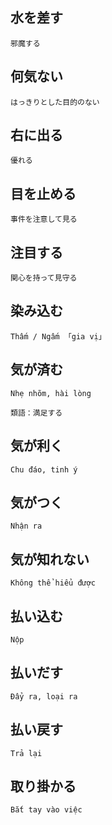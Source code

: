 ## 水を差す
```
邪魔する
```

## 何気ない
```
はっきりとした目的のない
```

## 右に出る
```
優れる
```

## 目を止める
```
事件を注意して見る
```

## 注目する
```
関心を持って見守る
```

## 染み込む
```
Thấm / Ngấm 「gia vị」
```

## 気が済む
```
Nhẹ nhõm, hài lòng

類語：満足する
```

## 気が利く
```
Chu đáo, tinh ý
```

## 気がつく
```
Nhận ra
```

## 気が知れない
```
Không thể hiểu được
```

## 払い込む
```
Nộp
```
 
## 払いだす
```
Đẩy ra, loại ra
```

## 払い戻す
```
Trả lại
```

## 取り掛かる
```
Bắt tay vào việc
```

